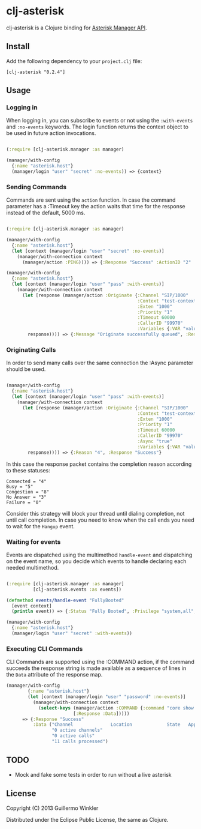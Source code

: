 # clj-asterisk

clj-asterisk is a Clojure binding for [Asterisk Manager API](http://www.voip-info.org/wiki/view/Asterisk+manager+API).

## Install

Add the following dependency to your `project.clj` file:

    [clj-asterisk "0.2.4"]

## Usage

### Logging in

When logging in, you can subscribe to events or not using the `:with-events` and `:no-events` keywords.
The login function returns the context object to be used in future action invocations.

```clojure

(:require [clj-asterisk.manager :as manager)

(manager/with-config
  {:name "asterisk.host"}
  (manager/login "user" "secret" :no-events)) => {context}

```

### Sending Commands

Commands are sent using the `action` function. In case the command parameter has a :Timeout key the action waits that time for the
response instead of the default, 5000 ms.

```clojure

(:require [clj-asterisk.manager :as manager)

(manager/with-config
  {:name "asterisk.host"}
  (let [context (manager/login "user" "secret" :no-events)]
    (manager/with-connection context
      (manager/action :PING)))) => {:Response "Success" :ActionID "2" :Ping "Pong" :Timestamp "1358699209.141867"}

(manager/with-config
  {:name "asterisk.host"}
  (let [context (manager/login "user" "pass" :with-events)]
    (manager/with-connection context
      (let [response (manager/action :Originate {:Channel "SIP/1000"
                                                 :Context "test-context"
                                                 :Exten "1000"
                                                 :Priority "1"
                                                 :Timeout 60000
                                                 :CallerID "99970"
                                                 :Variables {:VAR "value"})]
        response)))) => {:Message "Originate successfully queued", :Response "Success"}

```

### Originating Calls

In order to send many calls over the same connection the :Async parameter should be used.

```clojure

(manager/with-config
  {:name "asterisk.host"}
  (let [context (manager/login "user" "pass" :with-events)]
    (manager/with-connection context
      (let [response (manager/action :Originate {:Channel "SIP/1000"
                                                 :Context "test-context"
                                                 :Exten "1000"
                                                 :Priority "1"
                                                 :Timeout 60000
                                                 :CallerID "99970"
                                                 :Async "true"
                                                 :Variables {:VAR "value"}})]
        response)))) => {:Reason "4", :Response "Success"}
```

In this case the response packet contains the completion reason according to these statuses:

```
Connected = "4"
Busy = "5"
Congestion = "8"
No Answer = "3"
Failure = "0"
```

Consider this strategy will block your thread until dialing completion, not until call completion. In
case you need to know when the call ends you need to wait for the `Hangup` event.

### Waiting for events

Events are dispatched using the multimethod `handle-event` and dispatching on the event name, so you decide which
events to handle declaring each needed multimethod.

```clojure

(:require [clj-asterisk.manager :as manager]
          [clj-asterisk.events :as events])

(defmethod events/handle-event "FullyBooted"
  [event context]
  (println event)) => {:Status "Fully Booted", :Privilege "system,all", :Event "FullyBooted"}

(manager/with-config
  {:name "asterisk.host"}
  (manager/login "user" "secret" :with-events))

```

### Executing CLI Commands

CLI Commands are supported using the :COMMAND action, if the command succeeds the response string is made available as a sequence of lines in the `Data` attribute of the response map.

```clojure
(manager/with-config
        {:name "asterisk.host"}
        (let [context (manager/login "user" "password" :no-events)]
          (manager/with-connection context
            (select-keys (manager/action :COMMAND {:command "core show channels"})
                         [:Response :Data]))))
      => {:Response "Success"
          :Data ("Channel              Location             State   Application(Data)             "
                 "0 active channels"
                 "0 active calls"
                 "11 calls processed")
```

## TODO

* Mock and fake some tests in order to run without a live asterisk

## License

Copyright (C) 2013 Guillermo Winkler

Distributed under the Eclipse Public License, the same as Clojure.
